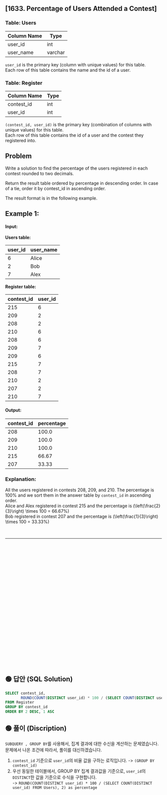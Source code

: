 ## [1633. Percentage of Users Attended a Contest]

### Table: Users

| Column Name | Type    |
|-------------|---------|
| user_id     | int     |
| user_name   | varchar |

`user_id` is the primary key (column with unique values) for this table.  
Each row of this table contains the name and the id of a user.

### Table: Register

| Column Name | Type    |
|-------------|---------|
| contest_id  | int     |
| user_id     | int     |

`(contest_id, user_id)` is the primary key (combination of columns with unique values) for this table.  
Each row of this table contains the id of a user and the contest they registered into.

## Problem

Write a solution to find the percentage of the users registered in each contest rounded to two decimals.

Return the result table ordered by percentage in descending order. In case of a tie, order it by contest_id in ascending order.

The result format is in the following example.

## Example 1:

#### Input: 
**Users table:**

| user_id | user_name |
|---------|-----------|
| 6       | Alice     |
| 2       | Bob       |
| 7       | Alex      |

**Register table:**

| contest_id | user_id |
|------------|---------|
| 215        | 6       |
| 209        | 2       |
| 208        | 2       |
| 210        | 6       |
| 208        | 6       |
| 209        | 7       |
| 209        | 6       |
| 215        | 7       |
| 208        | 7       |
| 210        | 2       |
| 207        | 2       |
| 210        | 7       |

#### Output: 

| contest_id | percentage |
|------------|------------|
| 208        | 100.0      |
| 209        | 100.0      |
| 210        | 100.0      |
| 215        | 66.67      |
| 207        | 33.33      |

### Explanation: 
All the users registered in contests 208, 209, and 210. The percentage is 100% and we sort them in the answer table by `contest_id` in ascending order.  
Alice and Alex registered in contest 215 and the percentage is \(\left(\frac{2}{3}\right) \times 100 = 66.67\%\)  
Bob registered in contest 207 and the percentage is \(\left(\frac{1}{3}\right) \times 100 = 33.33\%\)  


<br/>

---

<br/>
<br/>
<br/>
<br/>
<br/>
<br/>
<br/>
<br/>
<br/>
<br/>
<br/>
<br/>
<br/>
<br/>
<br/>
<br/>
<br/>
<br/>
<br/>
<br/>
<br/>
<br/>
<br/>


## 🟢 답안 (SQL Solution)

```sql
SELECT contest_id,
       ROUND(COUNT(DISTINCT user_id) * 100 / (SELECT COUNT(DISTINCT user_id) FROM Users), 2) as percentage
FROM Register
GROUP BY contest_id
ORDER BY 2 DESC, 1 ASC
```

## 🟢 풀이 (Discription)
`SUBQUERY , GROUP BY`를 사용해서, 집계 결과에 대한 수신을 계산하는 문제였습니다.   
문제에서 나온 조건에 따라서, 풀이를 대신하겠습니다.   

1. `contest_id` 기준으로 `user_id`의 비율 값을 구하는 로직입니다. -> `(GROUP BY contest_id)`       
2. 우선 동일한 테이블에서, GROUP BY 집계 결과값을 기준으로, `user_id`의 `DISTINCT`한 값을 기준으로 수식을 구현합니다.   
-> `ROUND(COUNT(DISTINCT user_id) * 100 / (SELECT COUNT(DISTINCT user_id) FROM Users), 2) as percentage` 